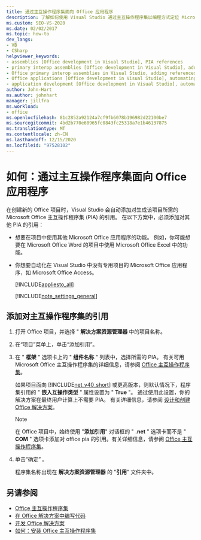 ```yaml
---
title: 通过主互操作程序集面向 Office 应用程序
description: 了解如何使用 Visual Studio 通过主互操作程序集以编程方式定位 Microsoft Office 应用程序。
ms.custom: SEO-VS-2020
ms.date: 02/02/2017
ms.topic: how-to
dev_langs:
- VB
- CSharp
helpviewer_keywords:
- assemblies [Office development in Visual Studio], PIA references
- primary interop assemblies [Office development in Visual Studio], adding references to
- Office primary interop assemblies in Visual Studio, adding references to
- Office applications [Office development in Visual Studio], automating
- application development [Office development in Visual Studio], automating
author: John-Hart
ms.author: johnhart
manager: jillfra
ms.workload:
- office
ms.openlocfilehash: 81c2852a92124a7cf9fb6078b196982d22100be7
ms.sourcegitcommit: 4bd2b770e60965fc0843fc25318a7e1b46137875
ms.translationtype: MT
ms.contentlocale: zh-CN
ms.lasthandoff: 12/15/2020
ms.locfileid: "97528102"
---
```

# <a name="how-to-target-office-applications-through-primary-interop-assemblies"></a>如何：通过主互操作程序集面向 Office 应用程序
  在创建新的 Office 项目时，Visual Studio 会自动添加对生成该项目所需的 Microsoft Office 主互操作程序集 (PIA) 的引用。 在以下方案中，必须添加对其他 PIA 的引用：

- 想要在项目中使用其他 Microsoft Office 应用程序的功能。 例如，你可能想要在 Microsoft Office Word 的项目中使用 Microsoft Office Excel 中的功能。

- 你想要自动化在 Visual Studio 中没有专用项目的 Microsoft Office 应用程序，如 Microsoft Office Access。

  [!INCLUDE[appliesto_all](../vsto/includes/appliesto-all-md.md)]

  [!INCLUDE[note_settings_general](../sharepoint/includes/note-settings-general-md.md)]

## <a name="to-add-a-reference-to-a-primary-interop-assembly"></a>添加对主互操作程序集的引用

1. 打开 Office 项目，并选择 " **解决方案资源管理器** 中的项目名称。

2. 在“项目”菜单上，单击“添加引用”。

3. 在 " **框架** " 选项卡上的 " **组件名称** " 列表中，选择所需的 PIA。 有关可用 Microsoft Office 主互操作程序集的详细信息，请参阅 [Office 主互操作程序集](../vsto/office-primary-interop-assemblies.md)。

     如果项目面向 [!INCLUDE[net_v40_short](../sharepoint/includes/net-v40-short-md.md)] 或更高版本，则默认情况下，程序集引用的 " **嵌入互操作类型** " 属性设置为 " **True** "。 通过使用此设置，你的解决方案在最终用户计算上不需要 PIA。 有关详细信息，请参阅 [设计和创建 Office 解决方案](../vsto/designing-and-creating-office-solutions.md)。

    > [!NOTE]
    > 在 Office 项目中，始终使用 "**添加引用**" 对话框的 " **.net** " 选项卡而不是 " **COM** " 选项卡添加对 office pia 的引用。有关详细信息，请参阅 [Office 主互操作程序集](../vsto/office-primary-interop-assemblies.md)。

4. 单击“确定”  。

     程序集名称出现在 **解决方案资源管理器** 的 "**引用**" 文件夹中。

## <a name="see-also"></a>另请参阅
- [Office 主互操作程序集](../vsto/office-primary-interop-assemblies.md)
- [在 Office 解决方案中编写代码](../vsto/writing-code-in-office-solutions.md)
- [开发 Office 解决方案](../vsto/developing-office-solutions.md)
- [如何：安装 Office 主互操作程序集](../vsto/how-to-install-office-primary-interop-assemblies.md)

